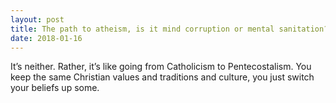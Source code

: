 ```yaml
---
layout: post
title: The path to atheism, is it mind corruption or mental sanitation? Should &quot;new discoveries&quot; trouble the mind?
date: 2018-01-16
---
```


<p>It’s neither. Rather, it’s like going from Catholicism to Pentecostalism. You keep the same Christian values and traditions and culture, you just switch your beliefs up some.</p>
